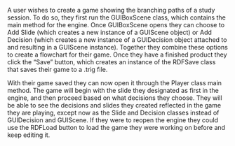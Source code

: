A user wishes to create a game showing the branching paths of a study session. To do so, they first run the GUIBoxScene class, which contains the main method for the engine. Once GUIBoxScene opens they can choose to Add Slide (which creates a new instance of a GUIScene object) or Add Decision (which creates a new instance of a GUIDecision object attached to and resulting in a GUIScene instance). Together they combine these options to create a flowchart for their game. Once they have a finished product they click the “Save” button, which creates an instance of the RDFSave class that saves their game to a .trig file.

With their game saved they can now open it through the Player class main method. The game will begin with the slide they designated as first in the engine, and then proceed based on what decisions they choose. They will be able to see the decisions and slides they created reflected in the game they are playing, except now as the Slide and Decision classes instead of GUIDecision and GUIScene. If they were to reopen the engine they could use the RDFLoad button to load the game they were working on before and keep editing it.
